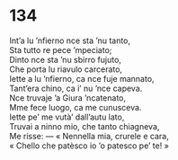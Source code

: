 # 134
  
Int’a lu ’nfierno nce sta ’nu tanto,  
Sta tutto re pece ’mpeciato;  
Dinto nce sta ’nu sbirro fujuto,  
Che porta lu riavulo carcerato,  
Iette a lu ’nfierno, ca nce fuje mannato,  
Tant’era chino, ca i’ nu ’nce capeva.  
Nce truvaje ’a Giura ’ncatenato,  
Mme fece luogo, ca me cunusceva.  
Iette pe’ me vutà’ dall’autu lato,  
Truvai a ninno mio, che tanto chiagneva,  
Me risse: — « Nennella mia, crurele e cara,  
« Chello che patèsco io ’o patesco pe’ te! »
